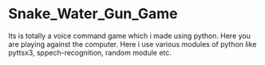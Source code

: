 # Snake_Water_Gun_Game
Its is totally a voice command game which i made using python. Here you are playing against the computer. Here i use various modules of python like  pyttsx3, sppech-recognition, random module etc.
